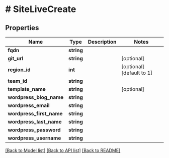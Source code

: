 # # SiteLiveCreate

## Properties

Name | Type | Description | Notes
------------ | ------------- | ------------- | -------------
**fqdn** | **string** |  |
**git_url** | **string** |  | [optional]
**region_id** | **int** |  | [optional] [default to 1]
**team_id** | **string** |  |
**template_name** | **string** |  | [optional]
**wordpress_blog_name** | **string** |  |
**wordpress_email** | **string** |  |
**wordpress_first_name** | **string** |  |
**wordpress_last_name** | **string** |  |
**wordpress_password** | **string** |  |
**wordpress_username** | **string** |  |

[[Back to Model list]](../../README.md#models) [[Back to API list]](../../README.md#endpoints) [[Back to README]](../../README.md)
